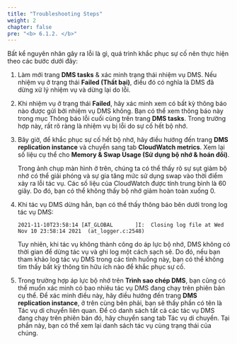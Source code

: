 ```yaml
---
title: "Troubleshooting Steps"
weight: 2
chapter: false
pre: "<b> 6.1.2. </b>"
---
```


Bất kể nguyên nhân gây ra lỗi là gì, quá trình khắc phục sự cố nên thực hiện theo các bước dưới đây:

1. Làm mới trang **DMS tasks** & xác minh trạng thái nhiệm vụ DMS. Nếu nhiệm vụ ở trạng thái **Failed (Thất bại)**, điều đó có nghĩa là DMS đã dừng xử lý nhiệm vụ và dừng lại do lỗi.

2. Khi nhiệm vụ ở trạng thái **Failed**, hãy xác minh xem có bất kỳ thông báo nào được gửi bởi nhiệm vụ DMS không. Bạn có thể xem thông báo này trong mục Thông báo lỗi cuối cùng trên trang **DMS tasks**. Trong trường hợp này, rất rõ ràng là nhiệm vụ bị lỗi do sự cố hết bộ nhớ.

3. Bây giờ, để khắc phục sự cố hết bộ nhớ, hãy điều hướng đến trang **DMS replication instance** và chuyển sang tab **CloudWatch metrics**. Xem lại số liệu cụ thể cho **Memory & Swap Usage (Sử dụng bộ nhớ & hoán đổi)**.

    Trong ảnh chụp màn hình ở trên, chúng ta có thể thấy rõ sự sụt giảm bộ nhớ có thể giải phóng và sự gia tăng mức sử dụng swap vào thời điểm xảy ra lỗi tác vụ. Các số liệu của CloudWatch được tính trung bình là 60 giây. Do đó, bạn có thể không thấy bộ nhớ giảm hoàn toàn xuống 0.

4. Khi tác vụ DMS dừng hẳn, bạn có thể thấy thông báo bên dưới trong log tác vụ DMS:

    ```
    2021-11-10T23:58:14 [AT_GLOBAL       ]I:  Closing log file at Wed Nov 10 23:58:14 2021  (at_logger.c:2548)
    ```

    Tuy nhiên, khi tác vụ không thành công do áp lực bộ nhớ, DMS không có thời gian để dừng tác vụ và ghi log một cách sạch sẽ. Do đó, nếu bạn tham khảo log tác vụ DMS trong các tình huống này, bạn có thể không tìm thấy bất kỳ thông tin hữu ích nào để khắc phục sự cố.

5. Trong trường hợp áp lực bộ nhớ trên **Trình sao chép DMS**, bạn cũng có thể muốn xác minh có bao nhiêu tác vụ DMS đang chạy trên phiên bản cụ thể. Để xác minh điều này, hãy điều hướng đến trang **DMS replication instance**, ở trên cùng bên phải, bạn sẽ thấy phần có tên là Tác vụ di chuyển liên quan. Để có danh sách tất cả các tác vụ DMS đang chạy trên phiên bản đó, hãy chuyển sang tab Tác vụ di chuyển. Tại phần này, bạn có thể xem lại danh sách tác vụ cùng trạng thái của chúng.
